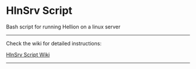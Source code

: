 # HlnSrv Script

Bash script for running Hellion on a linux server

---

Check the wiki for detailed instructions:

[HlnSrv Script Wiki](../../wikis)

--- 
